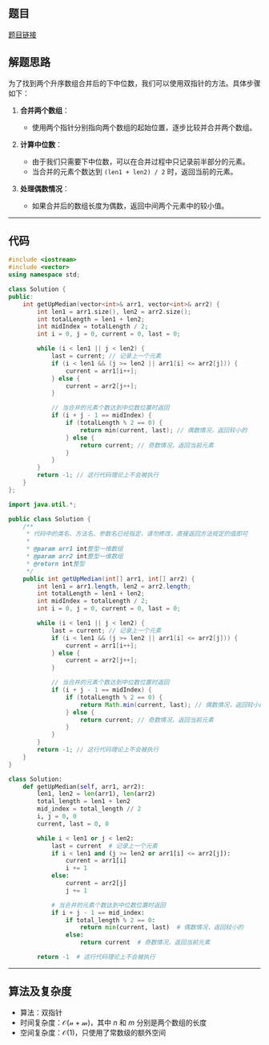 ## 题目
[题目链接](https://www.nowcoder.com/practice/b6bb0bce88894108bfc23e9b7b012420?tpId=196&tqId=2325020&sourceUrl=/exam/oj&channenl=wgithub&fromPut=wgithub)

## 解题思路

为了找到两个升序数组合并后的下中位数，我们可以使用双指针的方法。具体步骤如下：

1. **合并两个数组**：
   - 使用两个指针分别指向两个数组的起始位置，逐步比较并合并两个数组。

2. **计算中位数**：
   - 由于我们只需要下中位数，可以在合并过程中只记录前半部分的元素。
   - 当合并的元素个数达到 `(len1 + len2) / 2` 时，返回当前的元素。

3. **处理偶数情况**：
   - 如果合并后的数组长度为偶数，返回中间两个元素中的较小值。

---

## 代码
```cpp []
#include <iostream>
#include <vector>
using namespace std;

class Solution {
public:
    int getUpMedian(vector<int>& arr1, vector<int>& arr2) {
        int len1 = arr1.size(), len2 = arr2.size();
        int totalLength = len1 + len2;
        int midIndex = totalLength / 2;
        int i = 0, j = 0, current = 0, last = 0;

        while (i < len1 || j < len2) {
            last = current; // 记录上一个元素
            if (i < len1 && (j >= len2 || arr1[i] <= arr2[j])) {
                current = arr1[i++];
            } else {
                current = arr2[j++];
            }

            // 当合并的元素个数达到中位数位置时返回
            if (i + j - 1 == midIndex) {
                if (totalLength % 2 == 0) {
                    return min(current, last); // 偶数情况，返回较小的
                } else {
                    return current; // 奇数情况，返回当前元素
                }
            }
        }
        return -1; // 这行代码理论上不会被执行
    }
};
```

```java []
import java.util.*;

public class Solution {
    /**
     * 代码中的类名、方法名、参数名已经指定，请勿修改，直接返回方法规定的值即可
     *
     * @param arr1 int整型一维数组 
     * @param arr2 int整型一维数组 
     * @return int整型
     */
    public int getUpMedian(int[] arr1, int[] arr2) {
        int len1 = arr1.length, len2 = arr2.length;
        int totalLength = len1 + len2;
        int midIndex = totalLength / 2;
        int i = 0, j = 0, current = 0, last = 0;

        while (i < len1 || j < len2) {
            last = current; // 记录上一个元素
            if (i < len1 && (j >= len2 || arr1[i] <= arr2[j])) {
                current = arr1[i++];
            } else {
                current = arr2[j++];
            }

            // 当合并的元素个数达到中位数位置时返回
            if (i + j - 1 == midIndex) {
                if (totalLength % 2 == 0) {
                    return Math.min(current, last); // 偶数情况，返回较小的
                } else {
                    return current; // 奇数情况，返回当前元素
                }
            }
        }
        return -1; // 这行代码理论上不会被执行
    }
}
```


```python []
class Solution:
    def getUpMedian(self, arr1, arr2):
        len1, len2 = len(arr1), len(arr2)
        total_length = len1 + len2
        mid_index = total_length // 2
        i, j = 0, 0
        current, last = 0, 0

        while i < len1 or j < len2:
            last = current  # 记录上一个元素
            if i < len1 and (j >= len2 or arr1[i] <= arr2[j]):
                current = arr1[i]
                i += 1
            else:
                current = arr2[j]
                j += 1

            # 当合并的元素个数达到中位数位置时返回
            if i + j - 1 == mid_index:
                if total_length % 2 == 0:
                    return min(current, last)  # 偶数情况，返回较小的
                else:
                    return current  # 奇数情况，返回当前元素

        return -1  # 这行代码理论上不会被执行

```

---

## 算法及复杂度
- 算法：双指针
- 时间复杂度：$\mathcal{O(n + m)}$，其中 $n$ 和 $m$ 分别是两个数组的长度
- 空间复杂度：$\mathcal{O(1)}$，只使用了常数级的额外空间